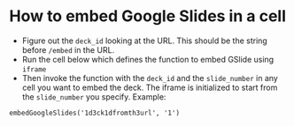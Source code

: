# How to embed Google Slides in a cell

- Figure out the `deck_id` looking at the URL. This should be the string before `/embed` in the URL.
- Run the cell below which defines the function to embed GSlide using `iframe`
- Then invoke the function with the `deck_id` and the `slide_number` in any cell you want to embed the deck. The iframe is initialized to start from the `slide_number` you specify. Example:

`embedGoogleSlides('1d3ck1dfromth3url', '1')`
